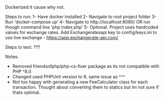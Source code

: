 Dockerized it cause why not.

Steps to run:
1- Have docker installed
2- Navigate to root project folder
3- Run 'docker-compose up'
4- Navigate to http://localhost:8080/ OR run though command line 'php index.php'
5- Optional. Project uses hardcoded values for exchange rates. Add Exchangeratesapi key to config/keys.ini to use live exchange - https://app.exchangerate-api.com/

Steps to test:
???

Notes:
- Removed friendsofphp/php-cs-fixer package as its not compatible with PHP ^8.0
- Changed used PHPUnit version to 9, same issue as ^^^
- Not too happy with generating a new FeeCalculator class for each transaction. Thought about converting them to statics but Im not sure if thats optimal.